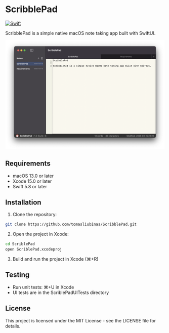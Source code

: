 # ScribblePad

[![Swift](https://github.com/tomasliubinas/ScribblePad/actions/workflows/swift.yml/badge.svg)](https://github.com/tomasliubinas/ScribblePad/actions/workflows/swift.yml)


ScribblePad is a simple native macOS note taking app built with SwiftUI.

![ScribblePad Screenshot](docs/Screenshot.png)

## Requirements

- macOS 13.0 or later
- Xcode 15.0 or later
- Swift 5.8 or later

## Installation

1. Clone the repository:
```bash
git clone https://github.com/tomasliubinas/ScribblePad.git
```

2. Open the project in Xcode:
```bash
cd ScriblePad
open ScriblePad.xcodeproj
```

3. Build and run the project in Xcode (⌘+R)

## Testing

- Run unit tests: ⌘+U in Xcode
- UI tests are in the ScriblePadUITests directory

## License

This project is licensed under the MIT License - see the LICENSE file for details.
